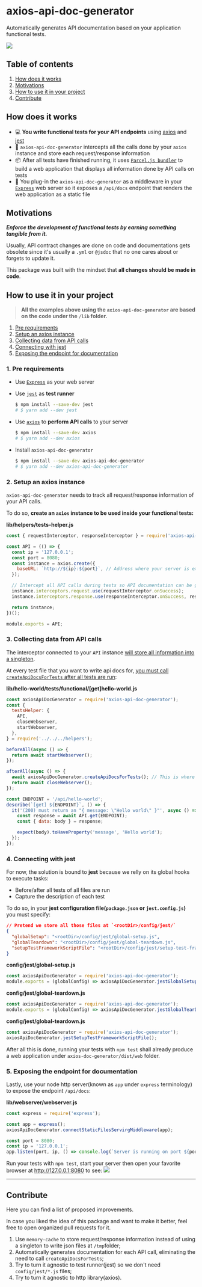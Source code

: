 # axios-api-doc-generator

Automatically generates API documentation based on your application functional tests.

![](https://i.imgur.com/qRW2Pge.png)


## Table of contents

1. [How does it works](#how-does-it-works)
1. [Motivations](#motivations)
1. [How to use it in your project](#how-to-use-it-in-your-project)
1. [Contribute](#contribute)


## How does it works

- 💻 **You write functional tests for your API endpoints** using [axios](https://github.com/axios/axios) and [jest](https://github.com/facebook/jest)
- 📕 `axios-api-doc-generator` intercepts all the calls done by your `axios` instance and store each request/response information
- 📦 After all tests have finished running, it uses [`Parcel.js bundler`](https://github.com/parcel-bundler/parcel) to build a web application that displays all information done by API calls on tests
- 💝 You plug-in the `axios-api-doc-generator` as a middleware in your [`Express`](https://expressjs.com/) web server so it exposes a `/api/docs` endpoint that renders the web application as a static file


## Motivations

_**Enforce the development of functional tests by earning something tangible from it.**_

Usually, API contract changes are done on code and documentations gets obsolete since it's usually a `.yml` or `@jsdoc` that no one cares about or forgets to update it.

This package was built with the mindset that **all changes should be made in code**.


## How to use it in your project

  > **All the examples above using the `axios-api-doc-generator` are based on the code under the `/lib` folder.**

  1. [Pre requirements](#1-pre-requirements)
  2. [Setup an axios instance](#2-setup-an-axios-instancet8c~)
  3. [Collecting data from API calls](#3-collecting-data-from-api-calls)
  4. [Connecting with jest](#4-connecting-with-jest)
  5. [Exposing the endpoint for documentation](#5-exposing-the-endpoint-for-documentation)


### 1. Pre requirements

- Use [`Express`](https://expressjs.com/) as your web server

- Use [`jest`](https://github.com/facebook/jest) as **test runner**

  ```bash
  $ npm install --save-dev jest
  # $ yarn add --dev jest
  ```

- Use [`axios`](https://github.com/axios/axios) to **perform API calls** to your server

  ```bash
  $ npm install --save-dev axios
  # $ yarn add --dev axios
  ```

- Install `axios-api-doc-generator`

  ```bash
  $ npm install --save-dev axios-api-doc-generator
  # $ yarn add --dev axios-api-doc-generator
  ```


### 2. Setup an axios instance

`axios-api-doc-generator` needs to track all request/response information of your API calls.

To do so, **create an `axios` instance to be used inside your functional tests:**

**lib/helpers/tests-helper.js**
```js
const { requestInterceptor, responseInterceptor } = require('axios-api-doc-generator');

const API = (() => {
  const ip = '127.0.0.1';
  const port = 8080;
  const instance = axios.create({
    baseURL: `http://${ip}:${port}`, // Address where your server is exposed
  });

  // Intercept all API calls during tests so API documentation can be generated automatically.
  instance.interceptors.request.use(requestInterceptor.onSuccess);
  instance.interceptors.response.use(responseInterceptor.onSuccess, responseInterceptor.onError);

  return instance;
})();

module.exports = API;
```

### 3. Collecting data from API calls

The interceptor connected to your `API` instance [will store all information into a singleton](#contribute).

At every test file that you want to write api docs for, [you must call `createApiDocsForTests` after all tests are run](#contribute):

**lib/hello-world/__tests__/functional/[get]hello-world.js**
```js
const axiosApiDocGenerator = require('axios-api-doc-generator');
const {
  testsHelper: {
    API,
    closeWebserver,
    startWebserver,
  },
} = require('../../../helpers');

beforeAll(async () => {
  return await startWebserver();
});

afterAll(async () => {
  await axiosApiDocGenerator.createApiDocsForTests(); // This is where the magic happens.
  return await closeWebserver();
});

const ENDPOINT = '/api/hello-world';
describe(`[get] ${ENDPOINT}`, () => {
  it('(200) must return an "{ message: \"Hello world\" }"', async () => {
    const response = await API.get(ENDPOINT);
    const { data: body } = response;

    expect(body).toHaveProperty('message', 'Hello world');
  });
});

```

### 4. Connecting with jest

For now, the solution is bound to **jest** because we relly on its global hooks to execute tasks:

* Before/after all tests of all files are run
* Capture the description of each test

To do so, in your **jest configuration file(`package.json` or `jest.config.js`)** you must specify:
```json
// Pretend we store all those files at `<rootDir>/config/jest/`
{
  "globalSetup": "<rootDir>/config/jest/global-setup.js",
  "globalTeardown": "<rootDir>/config/jest/global-teardown.js",
  "setupTestFrameworkScriptFile": "<rootDir>/config/jest/setup-test-framework-script-file.js"
}
```

**config/jest/global-setup.js**
```js
const axiosApiDocGenerator = require('axios-api-doc-generator');
module.exports = (globalConfig) => axiosApiDocGenerator.jestGlobalSetup(globalConfig);
```

**config/jest/global-teardown.js**
```js
const axiosApiDocGenerator = require('axios-api-doc-generator');
module.exports = (globalConfig) => axiosApiDocGenerator.jestGlobalTearDown(globalConfig);
```

**config/jest/global-teardown.js**
```js
const axiosApiDocGenerator = require('axios-api-doc-generator');
axiosApiDocGenerator.jestSetupTestFrameworkScriptFile();
```

After all this is done, running your tests with `npm test` shall already produce a web application under `axios-doc-generator/dist/web` folder.


### 5. Exposing the endpoint for documentation

Lastly, use your node http server(known as `app` under `express` terminology) to expose the endpoint `/api/docs`:

**lib/webserver/webserver.js**
```js
const express = require('express');

const app = express();
axiosApiDocGenerator.connectStaticFilesServirgMiddleware(app);

const port = 8080;
const ip = '127.0.0.1';
app.listen(port, ip, () => console.log(`Server is running on port ${port}`));
```

Run your tests with `npm test`, start your server then open your favorite browser at http://127.0.0.1:8080 to see:
![](https://i.imgur.com/qRW2Pge.png)

-----

## Contribute

Here you can find a list of proposed improvements.

In case you liked the idea of this package and want to make it better, feel free to open organized pull requests for it.

1. Use `memory-cache` to store request/response information instead of using a singleton to write json files at `/tmp`folder;
2. Automatically generates documentation for each API call, eliminating the need to call `createApiDocsForTests`;
3. Try to turn it agnostic to test runner(jest) so we don't need `config/jest/*.js` files;
4. Try to turn it agnostic to http library(axios).
